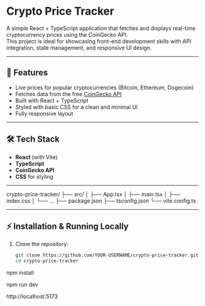 # Crypto Price Tracker

A simple React + TypeScript application that fetches and displays real-time cryptocurrency prices using the CoinGecko API.  
This project is ideal for showcasing front-end development skills with API integration, state management, and responsive UI design.

---

## 🚀 Features
- Live prices for popular cryptocurrencies (Bitcoin, Ethereum, Dogecoin)
- Fetches data from the free [CoinGecko API](https://www.coingecko.com/en/api)
- Built with React + TypeScript
- Styled with basic CSS for a clean and minimal UI
- Fully responsive layout

---

## 🛠 Tech Stack
- **React** (with Vite)
- **TypeScript**
- **CoinGecko API**
- **CSS** for styling

---

crypto-price-tracker/
├── src/
│ ├── App.tsx
│ ├── main.tsx
│ ├── index.css
│ └── ...
├── package.json
├── tsconfig.json
└── vite.config.ts

---

## ⚡ Installation & Running Locally

1. Clone the repository:
   ```bash
   git clone https://github.com/YOUR-USERNAME/crypto-price-tracker.git
   cd crypto-price-tracker

npm install

npm run dev

http://localhost:5173
